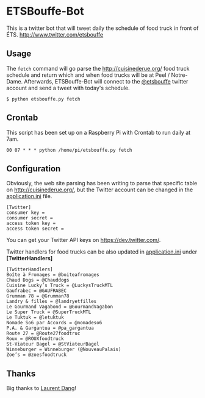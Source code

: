 ETSBouffe-Bot
=================

This is a twitter bot that will tweet daily the schedule of food truck in front of ÉTS.
http://www.twitter.com/etsbouffe

## Usage
The `fetch` command will go parse the http://cuisinederue.org/ food truck schedule and return which and when food trucks will be at Peel / Notre-Dame. Afterwards, ETSBouffe-Bot will connect to the [@etsbouffe](http://twitter.com/etsbouffe) twitter account and send a tweet with today's schedule.

	$ python etsbouffe.py fetch

## Crontab
This script has been set up on a Raspberry Pi with Crontab to run daily at 7am.
	
	00 07 * * * python /home/pi/etsbouffe.py fetch

## Configuration
Obviously, the web site parsing has been writing to parse that specific table on http://cuisinederue.org/, but the Twitter account can be changed in the [application.ini](../master/application.ini.exemple) file.

	[Twitter]
	consumer key = 
	consumer secret = 
	access token key = 
	access token secret = 
	
You can get your Twitter API keys on https://dev.twitter.com/.

Twitter handlers for food trucks can be also updated in [application.ini](../master/application.ini.exemple) under **[TwitterHandlers]**

	[TwitterHandlers]
	Boîte à Fromages = @boiteafromages
	Chaud Dogs = @Chauddogs
	Cuisine Lucky’s Truck = @LuckysTruckMTL
	Gaufrabec = @GAUFRABEC
	Grumman 78 = @Grumman78
	Landry & filles = @landryetfilles
	Le Gourmand Vagabond = @GourmandVagabon
	Le Super Truck = @SuperTruckMTL
	Le Tuktuk = @letuktuk
	Nomade So6 par Accords = @nomadeso6
	P.A. & Gargantua = @pa_gargantua
	Route 27 = @Route27foodtruc
	Roux = @ROUXfoodtruck
	St-Viateur Bagel = @StViateurBagel
	Winneburger = Winneburger (@NouveauPalais)
	Zoe’s = @zoesfoodtruck
	
## Thanks

Big thanks to [Laurent Dang](http://www.github.com/haeky/)!
